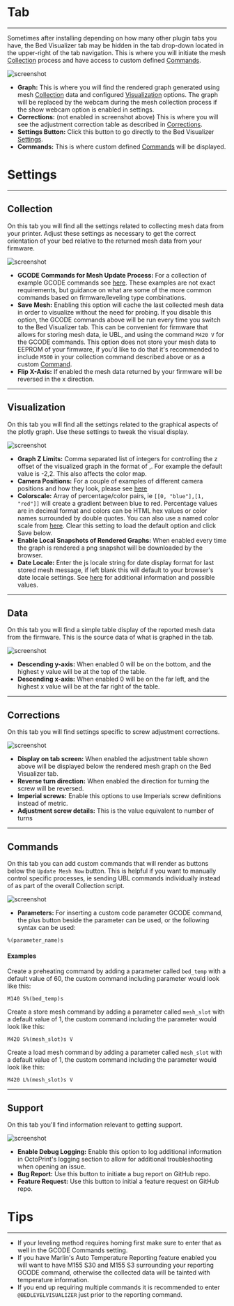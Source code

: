 # Tab

---

Sometimes after installing depending on how many other plugin tabs you have, the Bed Visualizer tab may be hidden in the tab drop-down located in the upper-right of the tab navigation. This is where you will initiate the mesh [Collection](#Collection) process and have access to custom defined [Commands](#Commands).

![screenshot](screenshot_tab.png)

* **Graph:** This is where you will find the rendered graph generated using mesh [Collection](#Collection) data and configured [Visualization](#Visualization) options. The graph will be replaced by the webcam during the mesh collection process if the show webcam option is enabled in settings.
* **Corrections:** (not enabled in screenshot above) This is where you will see the adjustment correction table as described in [Corrections](#Corrections).
* **Settings Button:** Click this button to go directly to the Bed Visualizer [Settings](#Settings).
* **Commands:** This is where custom defined [Commands](#Commands) will be displayed.

# Settings

---

## Collection
On this tab you will find all the settings related to collecting mesh data from your printer. Adjust these settings as necessary to get the correct orientation of your bed relative to the returned mesh data from your firmware.

![screenshot](settings_tab_collection.png)

* **GCODE Commands for Mesh Update Process:** For a collection of example GCODE commands see [here](gcode-examples.md). These examples are not exact requirements, but guidance on what are some of the more common commands based on firmware/leveling type combinations.
* **Save Mesh:** Enabling this option will cache the last collected mesh data in order to visualize without the need for probing. If you disable this option, the GCODE commands above will be run every time you switch to the Bed Visualizer tab. This can be convenient for firmware that allows for storing mesh data, ie UBL, and using the command `M420 V` for the GCODE commands. This option does not store your mesh data to EEPROM of your firmware, if you'd like to do that it's recommended to include `M500` in your collection command described above or as a custom [Command](#Commands).
* **Flip X-Axis:** If enabled the mesh data returned by your firmware will be reversed in the x direction.

---

## Visualization
On this tab you will find all the settings related to the graphical aspects of the plotly graph. Use these settings to tweak the visual display.

![screenshot](settings_tab_visualization.png)

* **Graph Z Limits:** Comma separated list of integers for controlling the z offset of the visualized graph in the format of <z-min>,<z-max>. For example the default value is -2,2. This also affects the color map.
* **Camera Positions:** For a couple of examples of different camera positions and how they look, please see [here](camera-positions.md)
* **Colorscale:** Array of percentage/color pairs, ie <code>[[0, "blue"],[1, "red"]]</code> will create a gradient between blue to red. Percentage values are in decimal format and colors can be HTML hex values or color names surrounded by double quotes. You can also use a named color scale from <a href="https://plotly.com/javascript/colorscales/">here</a>. Clear this setting to load the default option and click Save below.
* **Enable Local Snapshots of Rendered Graphs:** When enabled every time the graph is rendered a png snapshot will be downloaded by the browser.
* **Date Locale:** Enter the js locale string for date display format for last stored mesh message, if left blank this will default to your browser's date locale settings. See [here](https://www.w3schools.com/jsref/jsref_tolocalestring.asp) for additional information and possible values.

---

## Data
On this tab you will find a simple table display of the reported mesh data from the firmware. This is the source data of what is graphed in the tab.

![screenshot](settings_tab_data.png)

* **Descending y-axis:** When enabled 0 will be on the bottom, and the highest y value will be at the top of the table.
* **Descending x-axis:** When enabled 0 will be on the far left, and the highest x value will be at the far right of the table.

---

## Corrections
On this tab you will find settings specific to screw adjustment corrections.

![screenshot](settings_tab_corrections.png)

* **Display on tab screen:** When enabled the adjustment table shown above will be displayed below the rendered mesh graph on the Bed Visualizer tab.
* **Reverse turn direction:** When enabled the direction for turning the screw will be reversed.
* **Imperial screws:** Enable this options to use Imperials screw definitions instead of metric.
* **Adjustment screw details:** This is the value equivalent to number of turns
---

## Commands
On this tab you can add custom commands that will render as buttons below the `Update Mesh Now` button. This is helpful if you want to manually control specific processes, ie sending UBL commands individually instead of as part of the overall Collection script.

![screenshot](settings_tab_commands.png)

* **Parameters:** For inserting a custom code parameter GCODE command, the plus button beside the parameter can be used, or the following syntax can be used:
```
%(parameter_name)s
```
#### Examples
Create a preheating command by adding a parameter called `bed_temp` with a default value of 60, the custom command including parameter would look like this:
```
M140 S%(bed_temp)s
```

Create a store mesh command by adding a parameter called `mesh_slot` with a default value of 1, the custom command including the parameter would look like this:
```
M420 S%(mesh_slot)s V
```

Create a load mesh command by adding a parameter called `mesh_slot` with a default value of 1, the custom command including the parameter would look like this:
```
M420 L%(mesh_slot)s V
```

---

## Support
On this tab you'll find information relevant to getting support.

![screenshot](settings_tab_support.png)

* **Enable Debug Logging:** Enable this option to log additional information in OctoPrint's logging section to allow for additional troubleshooting when opening an issue.
* **Bug Report:** Use this button to initiate a bug report on GitHub repo.
* **Feature Request:** Use this button to initial a feature request on GitHub repo.

# Tips

---
  - If your leveling method requires homing first make sure to enter that as well in the GCODE Commands setting.
  - If you have Marlin's Auto Temperature Reporting feature enabled you will want to have M155 S30 and M155 S3 surrounding your reporting GCODE command, otherwise the collected data will be tainted with temperature information.
  - If you end up requiring multiple commands it is recommended to enter `@BEDLEVELVISUALIZER` just prior to the reporting command.



